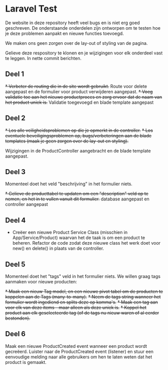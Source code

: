 # Laravel Test
De website in deze repository heeft veel bugs en is niet erg goed geschreven. De onderstaande onderdelen zijn ontworpen om te testen hoe je deze problemen aanpakt en nieuwe functies toevoegd.

We maken ons geen zorgen over de lay-out of styling van de pagina. 

Gelieve deze respository te klonen en je wijzigingen voor elk onderdeel vast te leggen. In nette commit berichten.

## Deel 1

~~* Verbeter de routing die in de site wordt gebruikt.~~  Route voor delete aangepast en de formulier voor product verwijderen aangepast.
~~* Voeg validatie toe aan het nieuwe productproces en zorg ervoor dat de naam van het product uniek is.~~ Validatie toegevoegd en blade template aangepast

## Deel 2

~~* Los alle veiligheidsproblemen op die je opmerkt in de controller.~~
~~* Los eventuele beveiligingsproblemen op, bugs/verbeteringen aan de blade templates (maak je geen zorgen over de lay-out en styling).~~

Wijzigingen in de ProductController aangebracht en de blade template aangepast.

## Deel 3

Momenteel doet het veld "beschrijving" in het formulier niets.

~~* Gelieve de producttabel te updaten om een "description" veld op te nemen, en het in te vullen vanuit dit formulier.~~ database aangepast en controller aangepast

## Deel 4

* Creëer een nieuwe Product Service Class (misschien in App/Service/Product) waarvan het de taak is om een product te beheren.
Refactor de code zodat deze nieuwe class het werk doet voor new() en delete() in plaats van de controller.

## Deel 5

Momenteel doet het "tags" veld in het formulier niets. We willen graag tags aanmaken voor nieuwe producten:

~~* Maak een nieuw Tag model, en een nieuwe pivot tabel om de producten te koppelen aan de Tags (many-to-many).~~
~~* Neem de tags string wanneer het formulier wordt ingediend en splits deze op komma's.~~
~~* Maak een tag aan voor elk van deze items - maar alleen als deze uniek is.~~
~~* Koppel het product aan elk geselecteerde tag (of de tags nu nieuw waren of al eerder bestonden).~~

## Deel 6

Maak een nieuwe ProductCreated event wanneer een product wordt gecreëerd.
Luister naar de ProductCreated event (listener) en stuur een eenvoudige melding naar alle gebruikers om hen te laten weten dat het product is gemaakt.
